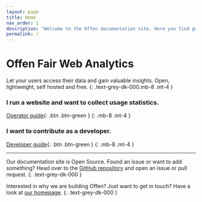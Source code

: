 ```yaml
---
layout: page
title: Home
nav_order: 1
description: "Welcome to the Offen documentation site. Here you find guides to Offen Fair Web Analytics and other tools we develop."
permalink: /
---
```


<!--
Copyright 2020 - Offen Authors <hioffen@posteo.de>
SPDX-License-Identifier: Apache-2.0
-->

# Offen Fair Web Analytics

Let your users access their data and gain valuable insights. Open, lightweight, self hosted and free.
{: .text-grey-dk-000.mb-8 .mt-4 }

### I run a website and want to collect usage statistics.

[Operator guide](./running-offen/){: .btn .btn-green }
{: .mb-8 .mt-4 }


### I want to contribute as a developer.

[Developer guide](./developing-offen/){: .btn  .btn-green }
{: .mb-8 .mt-4 }

---

Our documentation site is Open Source. Found an issue or want to add something? Head over to the [GitHub repository][repo] and open an issue or pull request.
{: .text-grey-dk-000 }

Interested in why we are building Offen? Just want to get in touch? Have a look at [our homepage][homepage].
{: .text-grey-dk-000 }

[repo]: https://github.com/offen/offen
[homepage]: https://www.offen.dev
